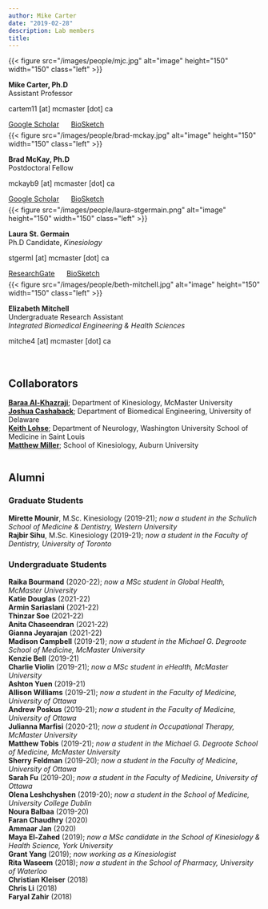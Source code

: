 ```yaml
---
author: Mike Carter
date: "2019-02-28"
description: Lab members
title:
---
```


<span>
{{< figure src="/images/people/mjc.jpg" alt="image" height="150" width="150" class="left" >}}

**Mike Carter, Ph.D** <br>
Assistant Professor

cartem11 [at] mcmaster [dot] ca

[Google Scholar](https://scholar.google.com/citations?user=9FY5gBwAAAAJ&hl=en) &nbsp;&nbsp;&nbsp;&nbsp; [BioSketch](https://cartermaclab.org)
</span>
<span style="height: 5px; display: block;"></span>
<span>
{{< figure src="/images/people/brad-mckay.jpg" alt="image" height="150" width="150" class="left" >}}

**Brad McKay, Ph.D** <br>
Postdoctoral Fellow

mckayb9 [at] mcmaster [dot] ca

[Google Scholar](https://scholar.google.ca/citations?user=jCmvakcAAAAJ&hl=en) &nbsp;&nbsp;&nbsp;&nbsp; [BioSketch](https://cartermaclab.org)
</span>
<span style="height: 5px; display: block;"></span>
<span>
{{< figure src="/images/people/laura-stgermain.png" alt="image" height="150" width="150" class="left" >}}

**Laura St. Germain** <br>
Ph.D Candidate, *Kinesiology*

stgerml [at] mcmaster [dot] ca

[ResearchGate](https://www.researchgate.net/profile/Laura-St-Germain) &nbsp;&nbsp;&nbsp;&nbsp; [BioSketch](https://cartermaclab.org)
</span>
<span style="height: 5px; display: block;"></span>
<span>
{{< figure src="/images/people/beth-mitchell.jpg" alt="image" height="150" width="150" class="left" >}}

**Elizabeth Mitchell** <br>
Undergraduate Research Assistant <br>
*Integrated Biomedical Engineering & Health Sciences*

mitche4 [at] mcmaster [dot] ca
</span>

<span style="height: 20px; display: block;"></span>
<span>
## Collaborators

[**Baraa Al-Khazraji**](https://alkhazrb.github.io/); Department of Kinesiology, McMaster University  
[**Joshua Cashaback**](https://joshcashaback.weebly.com/); Department of Biomedical Engineering, University of Delaware  
[**Keith Lohse**](https://sites.google.com/site/lohsekr/); Department of Neurology, Washington University School of Medicine in Saint Louis  
[**Matthew Miller**](http://www.education.auburn.edu/initiatives/performance-exercise-psychophysiology-lab-pep-matt-miller-ph-d/); School of Kinesiology, Auburn University
</span>

<span style="height: 1px; display: block;"></span>
<span>
## Alumni

### Graduate Students

**Mirette Mounir**, M.Sc. Kinesiology (2019-21); *now a student in the Schulich School of Medicine & Dentistry, Western University*  
**Rajbir Sihu**, M.Sc. Kinesiology (2019-21); *now a student in the Faculty of Dentistry, University of Toronto*


### Undergraduate Students

**Raika Bourmand** (2020-22); *now a MSc student in Global Health, McMaster University*  
**Katie Douglas** (2021-22)  
**Armin Sariaslani** (2021-22)  
**Thinzar Soe** (2021-22)  
**Anita Chaseendran** (2021-22)  
**Gianna Jeyarajan** (2021-22)  
**Madison Campbell** (2019-21); *now a student in the Michael G. Degroote School of Medicine, McMaster University*  
**Kenzie Bell** (2019-21)  
**Charlie Violin** (2019-21); *now a MSc student in eHealth, McMaster University*  
**Ashton Yuen** (2019-21)  
**Allison Williams** (2019-21); *now a student in the Faculty of Medicine, University of Ottawa*  
**Andrew Poskus** (2019-21); *now a student in the Faculty of Medicine, University of Ottawa*  
**Julianna Marfisi** (2020-21); *now a student in Occupational Therapy, McMaster University*  
**Matthew Tobis** (2019-21); *now a student in the Michael G. Degroote School of Medicine, McMaster University*  
**Sherry Feldman** (2019-20); *now a student in the Faculty of Medicine, University of Ottawa*  
**Sarah Fu** (2019-20); *now a student in the Faculty of Medicine, University of Ottawa*  
**Olena Leshchyshen** (2019-20); *now a student in the School of Medicine, University College Dublin*  
**Noura Balbaa** (2019-20)  
**Faran Chaudhry** (2020)  
**Ammaar Jan** (2020)  
**Maya El-Zahed** (2019); *now a MSc candidate in the School of Kinesiology & Health Science, York University*  
**Grant Yang** (2019); *now working as a Kinesiologist*  
**Rita Waseem** (2018); *now a student in the School of Pharmacy, University of Waterloo*  
**Christian Kleiser** (2018)  
**Chris Li** (2018)  
**Faryal Zahir** (2018)
</span>
